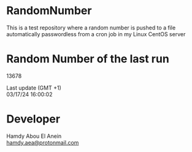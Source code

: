 # RandomNumber    
This is a test repository where a random number is pushed to a file automatically passwordless from a cron job in my Linux CentOS server    
# Random Number of the last run   
13678
      
Last update (GMT +1)    
03/17/24 16:00:02
# Developer    
Hamdy Abou El Anein   
hamdy.aea@protonmail.com
